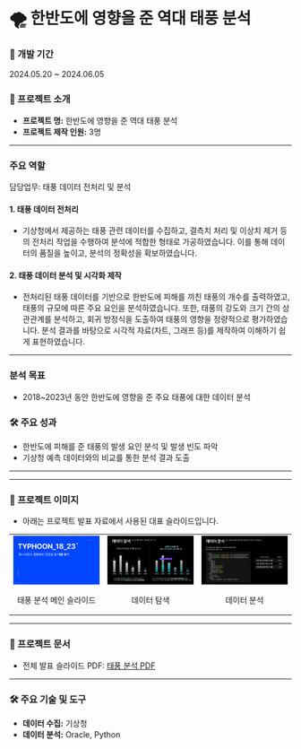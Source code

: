 # 🌪️ 한반도에 영향을 준 역대 태풍 분석

### 📅 개발 기간  
2024.05.20 ~ 2024.06.05  

### 🌟 프로젝트 소개  
- **프로젝트 명:** 한반도에 영향을 준 역대 태풍 분석  
- **프로젝트 제작 인원:** 3명  

---

### 주요 역할  
담당업무: 태풍 데이터 전처리 및 분석  

#### 1. 태풍 데이터 전처리  
- 기상청에서 제공하는 태풍 관련 데이터를 수집하고, 결측치 처리 및 이상치 제거 등의 전처리 작업을 수행하여 분석에 적합한 형태로 가공하였습니다. 이를 통해 데이터의 품질을 높이고, 분석의 정확성을 확보하였습니다.  

#### 2. 태풍 데이터 분석 및 시각화 제작  
- 전처리된 태풍 데이터를 기반으로 한반도에 피해를 끼친 태풍의 개수를 출력하였고, 태풍의 규모에 따른 주요 요인을 분석하였습니다. 또한, 태풍의 강도와 크기 간의 상관관계를 분석하고, 회귀 방정식을 도출하여 태풍의 영향을 정량적으로 평가하였습니다. 분석 결과를 바탕으로 시각적 자료(차트, 그래프 등)를 제작하여 이해하기 쉽게 표현하였습니다.  

---

### 분석 목표  
- 2018~2023년 동안 한반도에 영향을 준 주요 태풍에 대한 데이터 분석  

### 🛠 주요 성과  
- 한반도에 피해를 준 태풍의 발생 요인 분석 및 발생 빈도 파악  
- 기상청 예측 데이터와의 비교를 통한 분석 결과 도출  

---

---

### 🌟 프로젝트 이미지
- 아래는 프로젝트 발표 자료에서 사용된 대표 슬라이드입니다.
<table align="center">
  <tr>
    <td align="center">
      <img src="./태풍.png" alt="태풍 분석 슬라이드 1" width="400">
      <p>태풍 분석 메인 슬라이드</p>
    </td>
    <td align="center">
      <img src="./태풍분석1.png" alt="태풍 분석 슬라이드 2" width="400">
      <p>데이터 탐색</p>
    </td>
    <td align="center">
      <img src="./태풍분석2.png" alt="태풍 분석 슬라이드 3" width="400">
      <p>데이터 분석</p>
    </td>
  </tr>
</table>


---

### 🔗 프로젝트 문서
- 전체 발표 슬라이드 PDF: [태풍 분석 PDF](./태풍%20분석.pdf)


---

### 🛠 주요 기술 및 도구
- **데이터 수집:** 기상청  
- **데이터 분석:** Oracle, Python  
